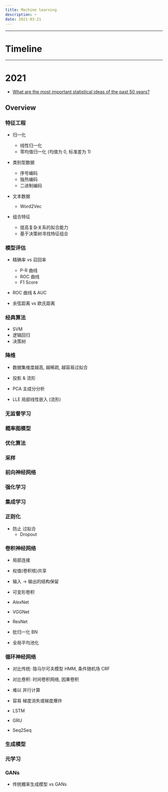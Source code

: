 ```yaml
---
title: Machine learning
description: ~
date: 2021-03-21
---
```


------------------

# Timeline

------------------

# 2021

* [What are the most important statistical ideas of the past 50 years?](https://arxiv.org/pdf/2012.00174.pdf)

## Overview

### 特征工程

* 归一化
  - 线性归一化
  - 零均值归一化 (均值为 0, 标准差为 1)

* 类别型数据
  - 序号编码
  - 独热编码
  - 二进制编码

* 文本数据
  - Word2Vec

* 组合特征
  - 提高复杂关系的拟合能力
  - 基于决策树寻找特征组合

### 模型评估

* 精确率 vs 召回率
  - P-R 曲线
  - ROC 曲线
  - F1 Score

* ROC 曲线 & AUC
* 余弦距离 vs 欧氏距离

### 经典算法

* SVM
* 逻辑回归
* 决策树

### 降维

* 数据集维度越高, 越稀疏, 越容易过拟合
* 投影 & 流形

* PCA 主成分分析
* LLE 局部线性嵌入 (流形)

### 无监督学习

### 概率图模型

### 优化算法

### 采样

### 前向神经网络

### 强化学习

### 集成学习

### 正则化

* 防止 过拟合
  - Dropout

### 卷积神经网络

* 局部连接
* 权值(卷积核)共享
* 输入 -> 输出的结构保留

* 可变形卷积

* AlexNet
* VGGNet
* ResNet

* 批归一化 BN
* 全局平均池化

### 循环神经网络

* 对比传统: 隐马尔可夫模型 HMM, 条件随机场 CRF
* 对比卷积: 时间卷积网络, 因果卷积

* 难以 并行计算
* 容易 梯度消失或梯度爆炸

* LSTM
* GRU
* Seq2Seq

### 生成模型

### 元学习

### GANs

* 传统概率生成模型 vs GANs
